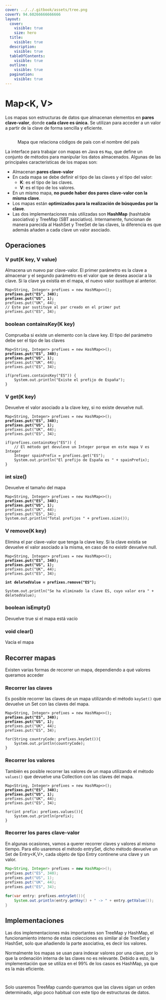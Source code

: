 ```yaml
---
cover: ../../.gitbook/assets/tree.png
coverY: 94.60266666666666
layout:
  cover:
    visible: true
    size: hero
  title:
    visible: true
  description:
    visible: true
  tableOfContents:
    visible: true
  outline:
    visible: true
  pagination:
    visible: true
---
```


# Map\<K, V>

Los mapas son estructuras de datos que almacenan elementos en **pares clave-valor**, donde **cada clave es única.** Se utilizan para acceder a un valor a partir de la clave de forma sencilla y eficiente.&#x20;

<figure><img src="../../.gitbook/assets/image (1).png" alt=""><figcaption><p>Mapa que relaciona códigos de país con el nombre del país</p></figcaption></figure>

La interface para trabajar con mapas en Java es `Map`, que define un conjunto de métodos para manipular los datos almacenados. Algunas de las principales características de los mapas son:

* Almacenan **pares clave-valor**
* En cada mapa se debe definir el tipo de las claves y el tipo del valor:
  * **K**: es el tipo de las claves.
  * **V**:  es el tipo de los valores.
* En un mismo mapa, **no puede haber dos pares clave-valor con la misma clave**.&#x20;
* Los mapas están **optimizados para la realización de búsquedas por la clave**.
* &#x20;Las dos implementaciones más utilizadas son **HashMap** (hashtable asociativa) y TreeMap (SBT asociativo). Internamente, funcionan de manera parecida al HashSet y TreeSet de las claves, la diferencia es que además añaden a cada clave un valor asociado.

## Operaciones

### V put(K key, V value)

Almacena un nuevo par clave-valor. El primer parámetro es la clave a almacenar y el segundo parámetro es el valor que se desea asociar a la clave. Si la clave ya existía en el mapa, el nuevo valor sustituye al anterior.

<pre class="language-java"><code class="lang-java">Map&#x3C;String, Integer> prefixes = new HashMap&#x3C;>();
<strong>prefixes.put("ES", 340);
</strong><strong>prefixes.put("US", 1);
</strong>prefixes.put("UK", 44);
// Este par sustituye al par creado en el primer put
prefixes.put("ES", 34);
</code></pre>

### boolean containsKey(K key)

Comprueba si existe un elemento con la clave key. El tipo del parámetro debe ser el tipo de las claves

<pre class="language-java"><code class="lang-java">Map&#x3C;String, Integer> prefixes = new HashMap&#x3C;>();
<strong>prefixes.put("ES", 340);
</strong><strong>prefixes.put("US", 1);
</strong>prefixes.put("UK", 44);
prefixes.put("ES", 34);

if(prefixes.containsKey("ES")) {
    System.out.println("Existe el prefijo de España");
}
</code></pre>

### V get(K key)

Devuelve el valor asociado a la clave key, si no existe devuelve null.

<pre class="language-java"><code class="lang-java">Map&#x3C;String, Integer> prefixes = new HashMap&#x3C;>();
<strong>prefixes.put("ES", 340);
</strong><strong>prefixes.put("US", 1);
</strong>prefixes.put("UK", 44);
prefixes.put("ES", 34);

if(prefixes.containsKey("ES")) {
    // El método get devuleve un Integer porque en este mapa V es Integer
    Integer spainPrefix = prefixes.get("ES");
    System.out.println("El prefijo de España es " + spainPrefix);
}
</code></pre>

### int size()

Devuelve el tamaño del mapa

<pre class="language-java"><code class="lang-java">Map&#x3C;String, Integer> prefixes = new HashMap&#x3C;>();
<strong>prefixes.put("ES", 340);
</strong><strong>prefixes.put("US", 1);
</strong>prefixes.put("UK", 44);
prefixes.put("ES", 34);
System.out.println("Total prefijos " + prefixes.size());
</code></pre>

### V remove(K key)

Elimina el par clave-valor que tenga la clave key. Si la clave existía se devuelve el valor asociado a la misma, en caso de no existir devuelve null.

<pre class="language-java"><code class="lang-java">Map&#x3C;String, Integer> prefixes = new HashMap&#x3C;>();
<strong>prefixes.put("ES", 340);
</strong><strong>prefixes.put("US", 1);
</strong>prefixes.put("UK", 44);
prefixes.put("ES", 34);

<strong>int deletedValue = prefixes.remove("ES");
</strong>
System.out.println("Se ha eliminado la clave ES, cuyo valor era " + deletedValue);
</code></pre>

### boolean isEmpty()

Devuelve true si el mapa está vacío

### void clear()

Vacía el mapa

## Recorrer mapas

Existen varias formas de recorrer un mapa, dependiendo a qué valores queramos acceder

### Recorrer las claves

Es posible recorrer las claves de un mapa utilizando el método `keySet()` que devuelve un Set con las claves del mapa.

<pre class="language-java"><code class="lang-java">Map&#x3C;String, Integer> prefixes = new HashMap&#x3C;>();
<strong>prefixes.put("ES", 340);
</strong><strong>prefixes.put("US", 1);
</strong>prefixes.put("UK", 44);
prefixes.put("ES", 34);

for(String countryCode: prefixes.keySet()){
    System.out.println(countryCode);
}
</code></pre>

### Recorrer los valores

También es posible recorrer las valores de un mapa utilizando el método `values()` que devuelve una Collection con las claves del mapa.

<pre class="language-java"><code class="lang-java">Map&#x3C;String, Integer> prefixes = new HashMap&#x3C;>();
<strong>prefixes.put("ES", 340);
</strong><strong>prefixes.put("US", 1);
</strong>prefixes.put("UK", 44);
prefixes.put("ES", 34);

for(int prefix: prefixes.values()){
    System.out.println(prefix);
}
</code></pre>

### Recorrer los pares clave-valor

En algunas ocasiones, vamos a querer recorrer claves y valores al mismo tiempo. Para ello usaremos el método entrySet, dicho método devuelve un Set de Entry\<K,V>, cada objeto de tipo Entry continene una clave y un valor.

```java
Map<String, Integer> prefixes = new HashMap<>();
prefixes.put("ES", 340);
prefixes.put("US", 1);
prefixes.put("UK", 44);
prefixes.put("ES", 34);

for(var entry: prefixes.entrySet()){
    System.out.println(entry.getKey() + " -> " + entry.getValue());
}
```

## Implementaciones

Las dos implementaciones más importantes son TreeMap y HashMap, el funcionamiento interno de estas colecciones es similar al de TreeSet y HashSet, solo que añadiendo la parte asociativa, es decir los valores.

Normalmente los mapas se usan para indexar valores por una clave, por lo que la ordenación interna de las claves no es relevante. Debido a esto, la implementación que se utiliza en el 99% de los casos es HashMap, ya que es la más eficiente.

<figure><img src="../../.gitbook/assets/image (24).png" alt=""><figcaption></figcaption></figure>

<figure><img src="../../.gitbook/assets/image (12).png" alt=""><figcaption></figcaption></figure>

Solo usaremos TreeMap cuando queramos que las claves sigan un orden determinado, algo poco habitual con este tipo de estructuras de datos.
